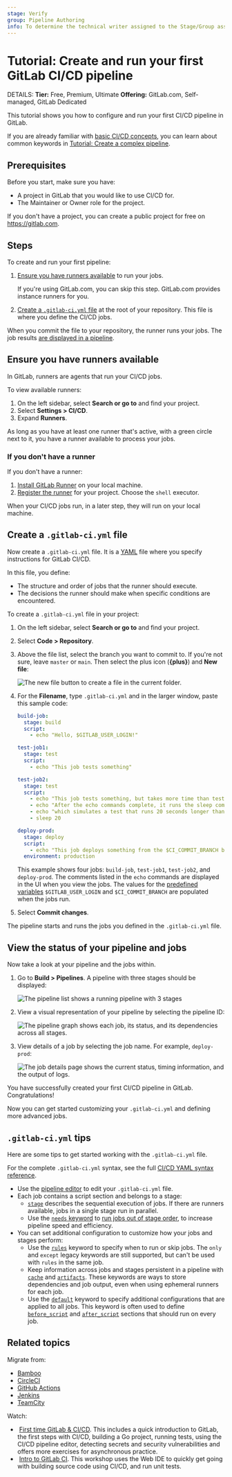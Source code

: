 ```yaml
---
stage: Verify
group: Pipeline Authoring
info: To determine the technical writer assigned to the Stage/Group associated with this page, see https://handbook.gitlab.com/handbook/product/ux/technical-writing/#assignments
---
```


# Tutorial: Create and run your first GitLab CI/CD pipeline

DETAILS:
**Tier:** Free, Premium, Ultimate
**Offering:** GitLab.com, Self-managed, GitLab Dedicated

This tutorial shows you how to configure and run your first CI/CD pipeline in GitLab.

If you are already familiar with [basic CI/CD concepts](../index.md), you can learn about
common keywords in [Tutorial: Create a complex pipeline](tutorial.md).

## Prerequisites

Before you start, make sure you have:

- A project in GitLab that you would like to use CI/CD for.
- The Maintainer or Owner role for the project.

If you don't have a project, you can create a public project for free on <https://gitlab.com>.

## Steps

To create and run your first pipeline:

1. [Ensure you have runners available](#ensure-you-have-runners-available) to run your jobs.

   If you're using GitLab.com, you can skip this step. GitLab.com provides instance runners for you.

1. [Create a `.gitlab-ci.yml` file](#create-a-gitlab-ciyml-file)
   at the root of your repository. This file is where you define the CI/CD jobs.

When you commit the file to your repository, the runner runs your jobs.
The job results [are displayed in a pipeline](#view-the-status-of-your-pipeline-and-jobs).

## Ensure you have runners available

In GitLab, runners are agents that run your CI/CD jobs.

To view available runners:

1. On the left sidebar, select **Search or go to** and find your project.
1. Select **Settings > CI/CD**.
1. Expand **Runners**.

As long as you have at least one runner that's active, with a green circle next to it,
you have a runner available to process your jobs.

### If you don't have a runner

If you don't have a runner:

1. [Install GitLab Runner](https://docs.gitlab.com/runner/install/) on your local machine.
1. [Register the runner](https://docs.gitlab.com/runner/register/) for your project.
   Choose the `shell` executor.

When your CI/CD jobs run, in a later step, they will run on your local machine.

## Create a `.gitlab-ci.yml` file

Now create a `.gitlab-ci.yml` file. It is a [YAML](https://en.wikipedia.org/wiki/YAML) file where
you specify instructions for GitLab CI/CD.

In this file, you define:

- The structure and order of jobs that the runner should execute.
- The decisions the runner should make when specific conditions are encountered.

To create a `.gitlab-ci.yml` file in your project:

1. On the left sidebar, select **Search or go to** and find your project.
1. Select **Code > Repository**.
1. Above the file list, select the branch you want to commit to.
   If you're not sure, leave `master` or `main`.
   Then select the plus icon (**{plus}**) and **New file**:

   ![The new file button to create a file in the current folder.](img/new_file_v13_6.png)

1. For the **Filename**, type `.gitlab-ci.yml` and in the larger window,
   paste this sample code:

   ```yaml
   build-job:
     stage: build
     script:
       - echo "Hello, $GITLAB_USER_LOGIN!"

   test-job1:
     stage: test
     script:
       - echo "This job tests something"

   test-job2:
     stage: test
     script:
       - echo "This job tests something, but takes more time than test-job1."
       - echo "After the echo commands complete, it runs the sleep command for 20 seconds"
       - echo "which simulates a test that runs 20 seconds longer than test-job1"
       - sleep 20

   deploy-prod:
     stage: deploy
     script:
       - echo "This job deploys something from the $CI_COMMIT_BRANCH branch."
     environment: production
   ```

   This example shows four jobs: `build-job`, `test-job1`, `test-job2`, and `deploy-prod`.
   The comments listed in the `echo` commands are displayed in the UI when you view the jobs.
   The values for the [predefined variables](../variables/predefined_variables.md)
   `$GITLAB_USER_LOGIN` and `$CI_COMMIT_BRANCH` are populated when the jobs run.

1. Select **Commit changes**.

The pipeline starts and runs the jobs you defined in the `.gitlab-ci.yml` file.

## View the status of your pipeline and jobs

Now take a look at your pipeline and the jobs within.

1. Go to **Build > Pipelines**. A pipeline with three stages should be displayed:

   ![The pipeline list shows a running pipeline with 3 stages](img/three_stages_v13_6.png)

1. View a visual representation of your pipeline by selecting the pipeline ID:

   ![The pipeline graph shows each job, its status, and its dependencies across all stages.](img/pipeline_graph_v13_6.png)

1. View details of a job by selecting the job name. For example, `deploy-prod`:

   ![The job details page shows the current status, timing information, and the output of logs.](img/job_details_v13_6.png)

You have successfully created your first CI/CD pipeline in GitLab. Congratulations!

Now you can get started customizing your `.gitlab-ci.yml` and defining more advanced jobs.

## `.gitlab-ci.yml` tips

Here are some tips to get started working with the `.gitlab-ci.yml` file.

For the complete `.gitlab-ci.yml` syntax, see the full [CI/CD YAML syntax reference](../yaml/index.md).

- Use the [pipeline editor](../pipeline_editor/index.md) to edit your `.gitlab-ci.yml` file.
- Each job contains a script section and belongs to a stage:
  - [`stage`](../yaml/index.md#stage) describes the sequential execution of jobs.
    If there are runners available, jobs in a single stage run in parallel.
  - Use the [`needs` keyword](../yaml/index.md#needs) to [run jobs out of stage order](../yaml/needs.md),
    to increase pipeline speed and efficiency.
- You can set additional configuration to customize how your jobs and stages perform:
  - Use the [`rules`](../yaml/index.md#rules) keyword to specify when to run or skip jobs.
    The `only` and `except` legacy keywords are still supported, but can't be used
    with `rules` in the same job.
  - Keep information across jobs and stages persistent in a pipeline with [`cache`](../yaml/index.md#cache)
    and [`artifacts`](../yaml/index.md#artifacts). These keywords are ways to store
    dependencies and job output, even when using ephemeral runners for each job.
  - Use the [`default`](../yaml/index.md#default) keyword to specify additional
    configurations that are applied to all jobs. This keyword is often used to define
    [`before_script`](../yaml/index.md#before_script) and [`after_script`](../yaml/index.md#after_script)
    sections that should run on every job.

## Related topics

Migrate from:

- [Bamboo](../migration/bamboo.md)
- [CircleCI](../migration/circleci.md)
- [GitHub Actions](../migration/github_actions.md)
- [Jenkins](../migration/jenkins.md)
- [TeamCity](../migration/teamcity.md)

Watch:

- <i class="fa fa-youtube-play youtube" aria-hidden="true"></i>&nbsp;[First time GitLab & CI/CD](https://www.youtube.com/watch?v=kTNfi5z6Uvk&t=553s).
  This includes a quick introduction to GitLab, the first steps with CI/CD, building a Go project,
  running tests, using the CI/CD pipeline editor, detecting secrets and security vulnerabilities
  and offers more exercises for asynchronous practice.
- <i class="fa fa-youtube-play youtube" aria-hidden="true"></i>&nbsp;[Intro to GitLab CI](https://www.youtube.com/watch?v=l5705U8s_nQ&t=358s).
  This workshop uses the Web IDE to quickly get going with building source code using CI/CD,
  and run unit tests.

